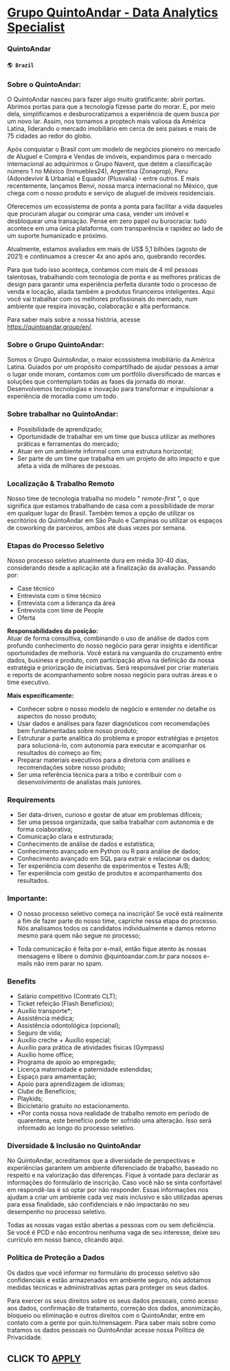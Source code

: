 # [Grupo QuintoAndar - Data Analytics Specialist](https://www.remotewlb.com/apply/grupo-quintoandar-data-analytics-specialist)  
### QuintoAndar  
#### `🌎 Brazil`  

### Sobre o QuintoAndar:

O QuintoAndar nasceu para fazer algo muito gratificante: abrir portas. Abrimos portas para que a tecnologia fizesse parte do morar. E, por meio dela, simplificamos e desburocratizamos a experiência de quem busca por um novo lar. Assim, nos tornamos a proptech mais valiosa da América Latina, liderando o mercado imobiliário em cerca de seis países e mais de 75 cidades ao redor do globo.

Após conquistar o Brasil com um modelo de negócios pioneiro no mercado de Aluguel e Compra e Vendas de imóveis, expandimos para o mercado internacional ao adquirirmos o Grupo Navent, que detém a classificação número 1 no México (Inmuebles24), Argentina (Zonaprop), Peru (Adondevivir & Urbania) e Equador (Plusvalia) - entre outros. E mais recentemente, lançamos Benvi, nossa marca internacional no México, que chega com o nosso produto e serviço de aluguel de imóveis residenciais.

Oferecemos um ecossistema de ponta a ponta para facilitar a vida daqueles que procuram alugar ou comprar uma casa, vender um imóvel e desbloquear uma transação. Pense em zero papel ou burocracia: tudo acontece em uma única plataforma, com transparência e rapidez ao lado de um suporte humanizado e próximo.

Atualmente, estamos avaliados em mais de US$ 5,1 bilhões (agosto de 2021) e continuamos a crescer 4x ano após ano, quebrando recordes.

Para que tudo isso aconteça, contamos com mais de 4 mil pessoas talentosas, trabalhando com tecnologia de ponta e as melhores práticas de design para garantir uma experiência perfeita durante todo o processo de venda e locação, aliada também a produtos financeiros inteligentes. Aqui você vai trabalhar com os melhores profissionais do mercado, num ambiente que respira inovação, colaboração e alta performance.

Para saber mais sobre a nossa história, acesse https://quintoandar.group/en/.

### Sobre o Grupo QuintoAndar:

Somos o Grupo QuintoAndar, o maior ecossistema imobiliário da América Latina. Guiados por um propósito compartilhado de ajudar pessoas a amar o lugar onde moram, contamos com um portfólio diversificado de marcas e soluções que contemplam todas as fases da jornada do morar. Desenvolvemos tecnologias e inovação para transformar e impulsionar a experiência de moradia como um todo.

### Sobre trabalhar no QuintoAndar:

  * Possibilidade de aprendizado;
  * Oportunidade de trabalhar em um time que busca utilizar as melhores práticas e ferramentas do mercado;
  * Atuar em um ambiente informal com uma estrutura horizontal;
  * Ser parte de um time que trabalha em um projeto de alto impacto e que afeta a vida de milhares de pessoas.

### Localização & Trabalho Remoto

Nosso time de tecnologia trabalha no modelo " _remote-first_ ", o que significa que estamos trabalhando de casa com a possibilidade de morar em qualquer lugar do Brasil. Também temos a opção de utilizar os escritórios do QuintoAndar em São Paulo e Campinas ou utilizar os espaços de coworking de parceiros, ambos até duas vezes por semana.

### Etapas do Processo Seletivo

Nosso processo seletivo atualmente dura em média 30-40 dias, considerando desde a aplicação até a finalização da avaliação. Passando por:

  * Case técnico
  * Entrevista com o time técnico
  * Entrevista com a liderança da área
  * Entrevista com time de People
  * Oferta

 **Responsabilidades da posição:**  
Atuar de forma consultiva, combinando o uso de análise de dados com profundo conhecimento do nosso negócio para gerar insights e identificar oportunidades de melhoria. Você estará na vanguarda do cruzamento entre dados, business e produto, com participação ativa na definição da nossa estratégia e priorização de iniciativas. Será responsável por criar materiais e reports de acompanhamento sobre nosso negócio para outras áreas e o time executivo.  
  
 **Mais especificamente:**

  * Conhecer sobre o nosso modelo de negócio e entender no detalhe os aspectos do nosso produto;
  * Usar dados e análises para fazer diagnósticos com recomendações bem fundamentadas sobre nosso produto;
  * Estruturar a parte analítica do problema e propor estratégias e projetos para solucioná-lo, com autonomia para executar e acompanhar os resultados do começo ao fim;
  * Preparar materiais executivos para a diretoria com análises e recomendações sobre nosso produto;
  * Ser uma referência técnica para a tribo e contribuir com o desenvolvimento de analistas mais juniores.

### Requirements

  * Ser data-driven, curioso e gostar de atuar em problemas difíceis; 
  * Ser uma pessoa organizada, que saiba trabalhar com autonomia e de forma colaborativa;
  * Comunicação clara e estruturada;
  * Conhecimento de análise de dados e estatística;
  * Conhecimento avançado em Python ou R para análise de dados;
  * Conhecimento avançado em SQL para extrair e relacionar os dados;
  * Ter experiência com desenho de experimentos e Testes A/B;
  * Ter experiência com gestão de produtos e acompanhamento dos resultados.

### Importante:

  * O nosso processo seletivo começa na inscrição! Se você está realmente a fim de fazer parte do nosso time, capriche nessa etapa do processo. Nós analisamos todos os candidatos individualmente e damos retorno mesmo para quem não segue no processo;

  * Toda comunicação é feita por e-mail, então fique atento às nossas mensagens e libere o domínio @quintoandar.com.br para nossos e-mails não irem parar no spam.

### Benefits

  * Salário competitivo (Contrato CLT);
  * Ticket refeição (Flash Benefícios);
  * Auxílio transporte*;
  * Assistência médica;
  * Assistência odontológica (opcional);
  * Seguro de vida;
  * Auxílio creche + Auxílio especial;
  * Auxílio para prática de atividades físicas (Gympass)
  * Auxílio home office;
  * Programa de apoio ao empregado;
  * Licença maternidade e paternidade estendidas;
  * Espaço para amamentação;
  * Apoio para aprendizagem de idiomas;
  * Clube de Benefícios;
  * Playkids;
  * Bicicletário gratuito no estacionamento.
  * *Por conta nossa nova realidade de trabalho remoto em período de quarentena, este benefício pode ter sofrido uma alteração. Isso será informado ao longo do processo seletivo.  

### Diversidade & Inclusão no QuintoAndar

No QuintoAndar, acreditamos que a diversidade de perspectivas e experiências garantem um ambiente diferenciado de trabalho, baseado no respeito e na valorização das diferenças. Fique à vontade para declarar as informações do formulário de inscrição. Caso você não se sinta confortável em respondê-las é só optar por não responder. Essas informações nos ajudam a criar um ambiente cada vez mais inclusivo e são utilizadas apenas para essa finalidade, são confidenciais e não impactarão no seu desempenho no processo seletivo.

Todas as nossas vagas estão abertas a pessoas com ou sem deficiência. Se você é PCD e não encontrou nenhuma vaga de seu interesse, deixe seu currículo em nosso banco, clicando aqui.

### Política de Proteção a Dados

Os dados que você informar no formulário do processo seletivo são confidenciais e estão armazenados em ambiente seguro, nós adotamos medidas técnicas e administrativas aptas para proteger os seus dados.

Para exercer os seus direitos sobre os seus dados pessoais, como acesso aos dados, confirmação de tratamento, correção dos dados, anonimização, bloqueio ou eliminação e outros direitos com o QuintoAndar, entre em contato com a gente por quin.to/mensagem. Para saber mais sobre como tratamos os dados pessoais no QuintoAndar acesse nossa Política de Privacidade.

  
## CLICK TO [APPLY](https://www.remotewlb.com/apply/grupo-quintoandar-data-analytics-specialist)


